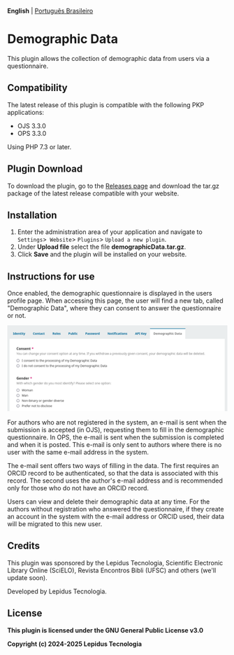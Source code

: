 **English** | [Português Brasileiro](/docs/README-pt_BR.md)

# Demographic Data

This plugin allows the collection of demographic data from users via a questionnaire.

## Compatibility

The latest release of this plugin is compatible with the following PKP applications:

* OJS 3.3.0
* OPS 3.3.0

Using PHP 7.3 or later.

## Plugin Download

To download the plugin, go to the [Releases page](https://github.com/lepidus/demographicData/releases) and download the tar.gz package of the latest release compatible with your website.

## Installation

1. Enter the administration area of ​​your application and navigate to `Settings`>` Website`> `Plugins`> `Upload a new plugin`.
2. Under __Upload file__ select the file __demographicData.tar.gz__.
3. Click __Save__ and the plugin will be installed on your website.

## Instructions for use
Once enabled, the demographic questionnaire is displayed in the users profile page. When accessing this page, the user will find a new tab, called "Demographic Data", where they can consent to answer the questionnaire or not.

![](docs/screenshots/Questionnaire-en.png)

For authors who are not registered in the system, an e-mail is sent when the submission is accepted (in OJS), requesting them to fill in the demographic questionnaire. In OPS, the e-mail is sent when the submission is completed and when it is posted. This e-mail is only sent to authors where there is no user with the same e-mail address in the system.

The e-mail sent offers two ways of filling in the data. The first requires an ORCID record to be authenticated, so that the data is associated with this record. The second uses the author's e-mail address and is recommended only for those who do not have an ORCID record.

Users can view and delete their demographic data at any time. For the authors without registration who answered the questionnaire, if they create an account in the system with the e-mail address or ORCID used, their data will be migrated to this new user.

## Credits
This plugin was sponsored by the Lepidus Tecnologia, Scientific Electronic Library Online (SciELO), Revista Encontros Bibli (UFSC) and others (we'll update soon).

Developed by Lepidus Tecnologia.

## License

__This plugin is licensed under the GNU General Public License v3.0__

__Copyright (c) 2024-2025 Lepidus Tecnologia__